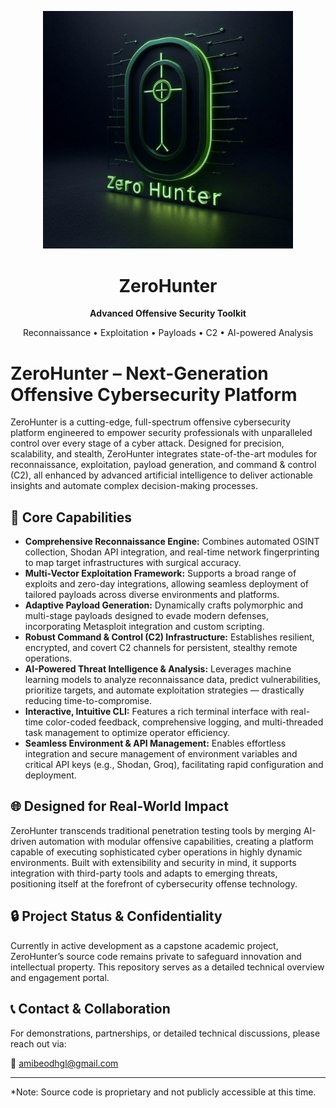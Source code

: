 <p align="center">
  <img src="0-Hunter.jpeg" alt="ZeroHunter Logo" width="400"/>
</p>

<h1 align="center">ZeroHunter</h1>
<p align="center"><strong>Advanced Offensive Security Toolkit</strong></p>
<p align="center">
  Reconnaissance • Exploitation • Payloads • C2 • AI-powered Analysis
</p>

# ZeroHunter – Next-Generation Offensive Cybersecurity Platform

ZeroHunter is a cutting-edge, full-spectrum offensive cybersecurity platform engineered to empower security professionals with unparalleled control over every stage of a cyber attack. Designed for precision, scalability, and stealth, ZeroHunter integrates state-of-the-art modules for reconnaissance, exploitation, payload generation, and command & control (C2), all enhanced by advanced artificial intelligence to deliver actionable insights and automate complex decision-making processes.

## 🚀 Core Capabilities

- **Comprehensive Reconnaissance Engine:** Combines automated OSINT collection, Shodan API integration, and real-time network fingerprinting to map target infrastructures with surgical accuracy.
- **Multi-Vector Exploitation Framework:** Supports a broad range of exploits and zero-day integrations, allowing seamless deployment of tailored payloads across diverse environments and platforms.
- **Adaptive Payload Generation:** Dynamically crafts polymorphic and multi-stage payloads designed to evade modern defenses, incorporating Metasploit integration and custom scripting.
- **Robust Command & Control (C2) Infrastructure:** Establishes resilient, encrypted, and covert C2 channels for persistent, stealthy remote operations.
- **AI-Powered Threat Intelligence & Analysis:** Leverages machine learning models to analyze reconnaissance data, predict vulnerabilities, prioritize targets, and automate exploitation strategies — drastically reducing time-to-compromise.
- **Interactive, Intuitive CLI:** Features a rich terminal interface with real-time color-coded feedback, comprehensive logging, and multi-threaded task management to optimize operator efficiency.
- **Seamless Environment & API Management:** Enables effortless integration and secure management of environment variables and critical API keys (e.g., Shodan, Groq), facilitating rapid configuration and deployment.

## 🌐 Designed for Real-World Impact

ZeroHunter transcends traditional penetration testing tools by merging AI-driven automation with modular offensive capabilities, creating a platform capable of executing sophisticated cyber operations in highly dynamic environments. Built with extensibility and security in mind, it supports integration with third-party tools and adapts to emerging threats, positioning itself at the forefront of cybersecurity offense technology.

## 🔒 Project Status & Confidentiality

Currently in active development as a capstone academic project, ZeroHunter’s source code remains private to safeguard innovation and intellectual property. This repository serves as a detailed technical overview and engagement portal.

## 📞 Contact & Collaboration

For demonstrations, partnerships, or detailed technical discussions, please reach out via:

📧 amibeodhgl@gmail.com

---

*Note: Source code is proprietary and not publicly accessible at this time.
